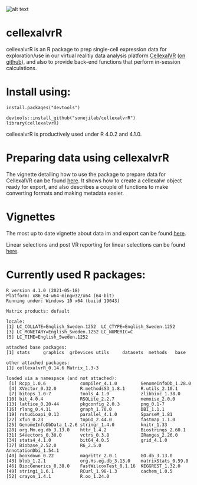 ![alt text](logo_small.png)

# cellexalvrR

cellexalvrR is an R package to prep single-cell expression data for exploration/use in our virtual realitiy data analysis platform [CellexalVR](https://cellexalvr.med.lu.se/) ([on github](https://github.com/sonejilab/cellexalvr)), and also to provide back-end functions that perform in-session calculations.


# Install using:

```
install.packages("devtools")

devtools::install_github("sonejilab/cellexalvrR")
library(cellexalvrR)
```

cellexalvrR is productively used under R 4.0.2 and 4.1.0.

# Preparing data using cellexalvrR

The vignette detailing how to use the package to prepare data for CellexalVR can be found [here](https://htmlpreview.github.io/?https://github.com/sonejilab/cellexalvrR/blob/master/inst/doc/cellexalvrRQuickStart.html). It shows how to create a cellexalvr object ready for export, and also describes a couple of functions to make converting formats and making metadata easier.


# Vignettes

The most up to date vignette about data im and export can be found [here](https://htmlpreview.github.io/?https://github.com/sonejilab/cellexalvrR/blob/master/inst/doc/cellexalvrRQuickStart.html).

Linear selections and post VR reporting for linear selections can be found [here](https://htmlpreview.github.io/?https://github.com/sonejilab/cellexalvrR/blob/master/inst/doc/cellexalvrR-linearSelections-vignette.html).

# Currently used R packages:

```
R version 4.1.0 (2021-05-18)
Platform: x86_64-w64-mingw32/x64 (64-bit)
Running under: Windows 10 x64 (build 19043)

Matrix products: default

locale:
[1] LC_COLLATE=English_Sweden.1252  LC_CTYPE=English_Sweden.1252
[3] LC_MONETARY=English_Sweden.1252 LC_NUMERIC=C
[5] LC_TIME=English_Sweden.1252

attached base packages:
[1] stats     graphics  grDevices utils     datasets  methods   base

other attached packages:
[1] cellexalvrR_0.14.6 Matrix_1.3-3

loaded via a namespace (and not attached):
 [1] Rcpp_1.0.6             compiler_4.1.0         GenomeInfoDb_1.28.0
 [4] XVector_0.32.0         R.methodsS3_1.8.1      R.utils_2.10.1
 [7] bitops_1.0-7           tools_4.1.0            zlibbioc_1.38.0
[10] bit_4.0.4              RSQLite_2.2.7          memoise_2.0.0
[13] lattice_0.20-44        pkgconfig_2.0.3        png_0.1-7
[16] rlang_0.4.11           graph_1.70.0           DBI_1.1.1
[19] rstudioapi_0.13        parallel_4.1.0         SparseM_1.81
[22] xfun_0.23              topGO_2.44.0           fastmap_1.1.0
[25] GenomeInfoDbData_1.2.6 stringr_1.4.0          knitr_1.33
[28] org.Mm.eg.db_3.13.0    httr_1.4.2             Biostrings_2.60.1
[31] S4Vectors_0.30.0       vctrs_0.3.8            IRanges_2.26.0
[34] stats4_4.1.0           bit64_4.0.5            grid_4.1.0
[37] Biobase_2.52.0         R6_2.5.0               AnnotationDbi_1.54.1
[40] bookdown_0.22          magrittr_2.0.1         GO.db_3.13.0
[43] blob_1.2.1             org.Hs.eg.db_3.13.0    matrixStats_0.59.0
[46] BiocGenerics_0.38.0    FastWilcoxTest_0.1.16  KEGGREST_1.32.0
[49] stringi_1.6.1          RCurl_1.98-1.3         cachem_1.0.5
[52] crayon_1.4.1           R.oo_1.24.0
```